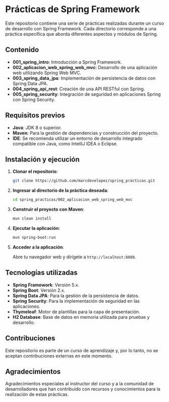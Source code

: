 
# Prácticas de Spring Framework

Este repositorio contiene una serie de prácticas realizadas durante un curso de desarrollo con Spring Framework. Cada directorio corresponde a una práctica específica que aborda diferentes aspectos y módulos de Spring.

## Contenido

- **001_spring_intro**: Introducción a Spring Framework.
- **002_aplicacion_web_spring_web_mvc**: Desarrollo de una aplicación web utilizando Spring Web MVC.
- **003_spring_data_jpa**: Implementación de persistencia de datos con Spring Data JPA.
- **004_spring_api_rest**: Creación de una API RESTful con Spring.
- **005_spring_security**: Integración de seguridad en aplicaciones Spring con Spring Security.

## Requisitos previos

- **Java**: JDK 8 o superior.
- **Maven**: Para la gestión de dependencias y construcción del proyecto.
- **IDE**: Se recomienda utilizar un entorno de desarrollo integrado compatible con Java, como IntelliJ IDEA o Eclipse.

## Instalación y ejecución

1. **Clonar el repositorio**:

   ```bash
   git clone https://github.com/marcdevelopez/spring_practicas.git
   ```

2. **Ingresar al directorio de la práctica deseada**:

   ```bash
   cd spring_practicas/002_aplicacion_web_spring_web_mvc
   ```

3. **Construir el proyecto con Maven**:

   ```bash
   mvn clean install
   ```

4. **Ejecutar la aplicación**:

   ```bash
   mvn spring-boot:run
   ```

5. **Acceder a la aplicación**:

   Abre tu navegador web y dirígete a `http://localhost:8080`.

## Tecnologías utilizadas

- **Spring Framework**: Versión 5.x.
- **Spring Boot**: Versión 2.x.
- **Spring Data JPA**: Para la gestión de la persistencia de datos.
- **Spring Security**: Para la implementación de seguridad en las aplicaciones.
- **Thymeleaf**: Motor de plantillas para la capa de presentación.
- **H2 Database**: Base de datos en memoria utilizada para pruebas y desarrollo.

## Contribuciones

Este repositorio es parte de un curso de aprendizaje y, por lo tanto, no se aceptan contribuciones externas en este momento.

## Agradecimientos

Agradecimientos especiales al instructor del curso y a la comunidad de desarrolladores que han contribuido con recursos y conocimientos para la realización de estas prácticas.


 
